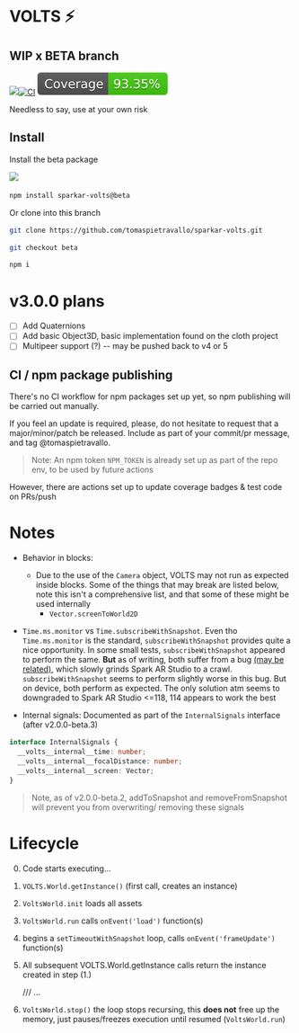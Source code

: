 # VOLTS ⚡️

## WIP x BETA branch

![](https://img.shields.io/npm/v/sparkar-volts/beta?color=informational&label=npm)[![CI](https://github.com/tomaspietravallo/sparkar-volts/actions/workflows/test.yml/badge.svg?branch=beta)](https://github.com/tomaspietravallo/sparkar-volts/actions/workflows/test.yml) ![](coverage/badge.svg)

Needless to say, use at your own risk

## Install

Install the beta package

![](https://img.shields.io/npm/v/sparkar-volts/beta?color=informational&label=npm)

```bash
npm install sparkar-volts@beta
```

Or clone into this branch

```bash
git clone https://github.com/tomaspietravallo/sparkar-volts.git
```

```bash
git checkout beta
```

```bash
npm i
```

# v3.0.0 plans

- [ ] Add Quaternions
- [ ] Add basic Object3D, basic implementation found on the cloth project
- [ ] Multipeer support (?) -- may be pushed back to v4 or 5

## CI / npm package publishing

There's no CI workflow for npm packages set up yet, so npm publishing will be carried out manually.

If you feel an update is required, please, do not hesitate to request that a major/minor/patch be released. Include as part of your commit/pr message, and tag @tomaspietravallo.

> Note: An npm token `NPM_TOKEN` is already set up as part of the repo env, to be used by future actions

However, there are actions set up to update coverage badges & test code on PRs/push

# Notes

- Behavior in blocks:

  - Due to the use of the `Camera` object, VOLTS may not run as expected inside blocks. Some of the things that may break are listed below, note this isn't a comprehensive list, and that some of these might be used internally
    - `Vector.screenToWorld2D`

- `Time.ms.monitor` vs `Time.subscribeWithSnapshot`. Even tho `Time.ms.monitor` is the standard, `subscribeWithSnapshot` provides quite a nice opportunity. In some small tests, `subscribeWithSnapshot` appeared to perform the same. **But** as of writing, both suffer from a bug [\(may be related\)](https://docs.google.com/document/d/1Dj22O5SLGfMbTU5-oqBzlU78J9V1nMUVGo9gEGxziMA/edit?usp=sharing), which slowly grinds Spark AR Studio to a crawl. `subscribeWithSnapshot` seems to perform slightly worse in this bug. But on device, both perform as expected. The only solution atm seems to downgraded to Spark AR Studio <=118, 114 appears to work the best

- Internal signals:
  Documented as part of the `InternalSignals` interface (after v2.0.0-beta.3)

```ts
interface InternalSignals {
  __volts__internal__time: number;
  __volts__internal__focalDistance: number;
  __volts__internal__screen: Vector;
}
```

> Note, as of v2.0.0-beta.2, addToSnapshot and removeFromSnapshot will prevent you from overwriting/ removing these signals

# Lifecycle

0. Code starts executing...
1. `VOLTS.World.getInstance()` (first call, creates an instance)
2. `VoltsWorld.init` loads all assets
3. `VoltsWorld.run` calls `onEvent('load')` function(s)
4. begins a `setTimeoutWithSnapshot` loop, calls `onEvent('frameUpdate')` function(s)
5. All subsequent VOLTS.World.getInstance calls return the instance created in step (1.)

    /// ...

6. `VoltsWorld.stop()` the loop stops recursing, this **does not** free up the memory, just pauses/freezes execution until resumed \(`VoltsWorld.run`\)